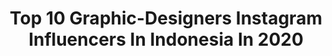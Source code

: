 ---
title: Top 10 Graphic-Designers Instagram Influencers In Indonesia In 2020
description: >-
  Find top graphic-designers Instagram influencers in Indonesia in 2020. Most popular hashtags: #dirumahaja #art #outfitoftheday #painting.
platform: Instagram
profiles:
  - username: "ulynovita"
    fullname: >-
      Uly Novita Siahaan
    location: "Indonesia"
    followers: 60305
    engagement: 1004
    commentsToLikes: 0.053000
    id: ck6u7x0lho5ir0j712o3w2czy
    verified: false
    hashtags: "#makeupartistsworldwide, #dazedbeauty, #couplegoals, #workfromhome"
  - username: "michellindw"
    fullname: >-
      Mich
    location: "Indonesia"
    followers: 31009
    engagement: 151
    commentsToLikes: 0.125633
    id: ck8sxwu5giymm0j78c6ro44am
    verified: false
    hashtags: "#dirumahaja, #senkaindonesia, #senkaxtokopedia, #stayinyourcolor"
  - username: "turanggaaaa"
    fullname: >-
      Turangga Setra Yudha
    location: "Indonesia"
    followers: 3287
    engagement: 4272
    commentsToLikes: 0.023747
    id: ck6u2h0o9rrvm0j71p5ahdtr0
    verified: false
    hashtags: "#adidasclassic, #knalpotvesparacing, #rotary, #indobike"
  - username: "ovisa___"
    fullname: >-
      𝘰𝘷𝘪𝘴𝘢ᴰᵃⁱˡʸ
    location: "Indonesia"
    followers: 28313
    engagement: 138
    commentsToLikes: 0.060848
    id: ck5zil4ybfwxl0i14iahes3vw
    verified: false
    hashtags: "#weekend, #icannoooot, #trypomelo, #hmindonesia"
  - username: "rachelajeng"
    fullname: >-
      rachelajengputri@gmail.com
    location: "Indonesia"
    followers: 29916
    engagement: 791
    commentsToLikes: 0.038443
    id: ck0w750xpbsfu0i19rywsher5
    verified: false
    hashtags: "#tapakhening, #dreamillustration, #paintings, #mutedflorals"
  - username: "talenta.priyatmojo"
    fullname: >-
      talenta priyatmojo
    location: "Indonesia"
    followers: 15630
    engagement: 501
    commentsToLikes: 0.020837
    id: ck6trq4x30fo90j71rnvfzv1q
    verified: false
    hashtags: "#calendarsurakarya, #typography, #letter, #typespire"
  - username: "joliecactus"
    fullname: >-
      Jolie Cactus
    location: "Indonesia"
    followers: 26688
    engagement: 234
    commentsToLikes: 0.027687
    id: ck0vxhgz6ywwf0i19dki0tdaw
    verified: false
    hashtags: ""
  - username: "shellamulia"
    fullname: >-
      Shella Mulia 🐈
    location: "Indonesia"
    followers: 3063
    engagement: 1099
    commentsToLikes: 0.031826
    id: ck1381cxbe0zt0i19of6q387f
    verified: false
    hashtags: "#postthepeople, #bangkok, #wanderlust, #malaysiatrulyasia"
  - username: "kevinswork"
    fullname: >-
      Kevin Lagona
    location: "Indonesia"
    followers: 31596
    engagement: 345
    commentsToLikes: 0.024971
    id: ck5hieui2d5na0i11e7oxh8c9
    verified: false
    hashtags: "#dirumahaja, #airmaxday2020, #ntlandfriendsberbagi, #repost"
  - username: "cnlulaby"
    fullname: >-
      CINDY LULABY
    location: "Indonesia"
    followers: 48156
    engagement: 140
    commentsToLikes: 0.041728
    id: ck6twvwuvuei00j71k3b2i2qu
    verified: false
    hashtags: "#eskrimcheetos, #kopikanto, #jastipjkt, #satebabisewan"
---